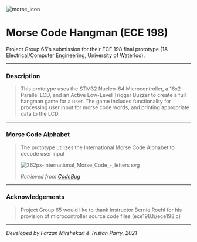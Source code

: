 ![morse_icon](https://user-images.githubusercontent.com/64918749/142749381-b82eb312-be18-472f-b1b4-166bbf694ed1.jpg)
# Morse Code Hangman (ECE 198)

Project Group 65's submission for their ECE 198 final prototype (1A Electrical/Computer Engineering, University of Waterloo).

-------------------------------------------------------------------------------------------------------------------------------------------------------------------------

<h3>Description</h3>

> This prototype uses the STM32 Nucleo-64 Microcontroller, a 16x2 Parallel LCD, and an Active Low-Level Trigger Buzzer to create a full hangman game for a user. The game includes functionality for processing user input for morse code words, and printing appropriate data to the LCD.

-------------------------------------------------------------------------------------------------------------------------------------------------------------------------

<h3>Morse Code Alphabet</h3>

> The prototype utilizes the International Morse Code Alphabet to decode user input
> 
> ![362px-International_Morse_Code_-_letters svg](https://user-images.githubusercontent.com/64918749/143285246-d951c478-bb9b-4ef1-aaca-1377b0c95f0f.png)
>
> <i>Retrieved from [CodeBug](https://www.codebug.org.uk/learn/step/540/morse-code-alphabet/)</i>

-------------------------------------------------------------------------------------------------------------------------------------------------------------------------

<h3>Acknowledgements</h3>

> Project Group 65 would like to thank instructor Bernie Roehl for his provision of microcontroller source code files (ece198.h/ece198.c)

-------------------------------------------------------------------------------------------------------------------------------------------------------------------------

<i>Developed by Farzan Mirshekari & Tristan Parry, 2021</i>
